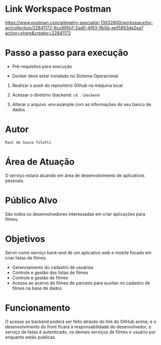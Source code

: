 # Link Workspace Postman
https://www.postman.com/altimetry-specialist-13032800/workspace/tsi-an/collection/22841172-9cc695b1-2ad0-4f93-9b5b-eef5953de2ea?action=share&creator=22841172

# Passo a passo para execução

* Pré-requisitos para execução
- Docker deve estar instalado no Sistema Operacional

1. Realizar o push do repositório Github na máquina local

2. Acessar o diretório \backend: `cd .\backend`

3. Alterar o arquivo .env.example com as informações do seu banco de dados

# Autor 
`Raul de Souza Tolotti`

# Área de Atuação 
O serviço estará atuando em área de desenvolvimento de aplicativos pessoais.

# Público Alvo 
São todos os desenvolvedores interessadas em criar aplicações para filmes.

# Objetivos 
Servir como serviço back-end de um aplicativo web e mobile focado em criar listas de filmes.

* Gerenciamento do cadastro de usuários
* Controle e gestão das listas de filmes
* Controle e gestão de filmes
* Acesso ao acervo de filmes de parceiro para auxiliar no cadastro de filmes na base de dados

# Funcionamento 
O acesso ao backend poderá ser feito através do link do GitHub acima, e o desenvolvimento do front ficará à responsabilidade do desenvolvedor, o serviço de listas é autenticado, os demais serviços de filmes e usuário por enquanto estão publicas.